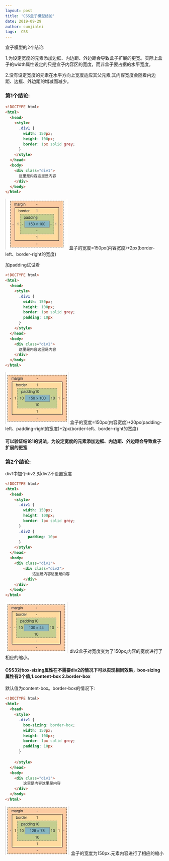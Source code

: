```yaml
---
layout: post
title: 'CSS盒子模型结论'
date: 2019-09-29
author: sunjialei
tags:  CSS
---
```


盒子模型的2个结论:

1.为设定宽度的元素添加边框、内边距、外边距会导致盒子扩展的更宽。实际上盒子的width属性设定的只是盒子内容区的宽度，而非盒子要占据的水平宽度。

2.没有设定宽度的元素在水平方向上宽度适应其父元素,其内容宽度会随着内边距、边框、外边距的增减而减少。

### 第1个结论:
```html
<!DOCTYPE html>
<html>
  <head>
    <style>
      .div1 {
        width: 150px;
        height: 100px;
        border: 1px solid grey;
      }
    </style>
  </head>
  <body>
    <div class="div1">
      这里是内容这里是内容
    </div>
  </body>
</html>
```
<img class="header-img" src="/assets/img/2019-09-29-01.jpg" alt="">
盒子的宽度=150px(内容宽度)+2px(border-left、border-right的宽度)

加padding试试看
```html
<!DOCTYPE html>
<html>
  <head>
    <style>
      .div1 {
        width: 150px;
        height: 100px;
        border: 1px solid grey;
        padding: 10px
      }
    </style>
  </head>
  <body>
    <div class="div1">
      这里是内容这里是内容
    </div>
  </body>
</html>
```
<img class="header-img" src="/assets/img/2019-09-29-02.jpg" alt="">
盒子的宽度=150px(内容宽度)+20px(padding-left、padding-right的宽度)+2px(border-left、border-right的宽度)

#### 可以验证结论1的说法，为设定宽度的元素添加边框、内边距、外边距会导致盒子扩展的更宽


### 第2个结论:
div1中加个div2,对div2不设置宽度
```html
<!DOCTYPE html>
<html>
  <head>
    <style>
      .div1 {
        width: 150px;
        height: 100px;
        border: 1px solid grey;
      }
      .div2 {
          padding: 10px
      }
    </style>
  </head>
  <body>
    <div class="div1">
        <div class="div2">
            这里是内容这里是内容
        </div>
    </div>
  </body>
</html>
```
<img class="header-img" src="/assets/img/2019-09-29-03.jpg" alt="">
div2盒子对宽度变为了150px,内容的宽度进行了相应的缩小。

#### CSS3对box-sizing属性在不需要div2的情况下可以实现相同效果，box-sizing属性有2个值,1.content-box 2.border-box

默认值为content-box。border-box的情况下:
```html
<!DOCTYPE html>
<html>
  <head>
    <style>
      .div1 {
        box-sizing: border-box;
        width: 150px;
        height: 100px;
        border: 1px solid grey;
        padding: 10px
      }
      
    </style>
  </head>
  <body>
    <div class="div1">
        这里是内容这里是内容
    </div>
  </body>
</html>
```
<img class="header-img" src="/assets/img/2019-09-29-04.jpg" alt="">
盒子的宽度为150px.元素内容进行了相应的缩小

